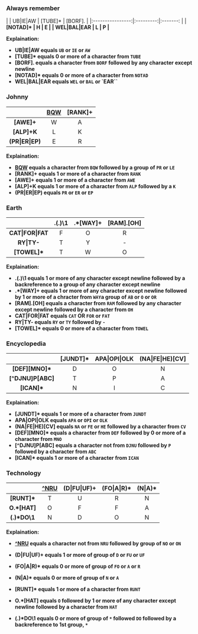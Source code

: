 ### Always remember

|                  | UB\|IE\|AW | [TUBE]* | [BORF]. |
|:----------------:|:---------:|:-------: |
| <b>[NOTAD]*  | H         | E        |
| <b>WEL\|BAL\|EAR | L         | P        |

Explaination: 
* UB|IE|AW equals  `UB` or `IE` or `AW`
* [TUBE]* equals 0 or more of a character from `TUBE`
* [BORF]. equals a character from `BORF` followed by any character except newline
* [NOTAD]* equals 0 or more of a character from `NOTAD`
* WEL|BAL|EAR equals `WEL` or `BAL` or `EAR``  

### Johnny

|               | [BQW](PR\|LE) | [RANK]+ |
|:-------------:|:-------------:|:-------:|
| <b>[AWE]+     | W             | A       |
| <b>[ALP]+K    | L             | K       |
| <b>(PR\|ER\|EP) | E             | R       |

Explaination: 
* [BQW](PR\|LE) equals a character from `BQW` followed by a group of `PR` or `LE`
* [RANK]+ equals 1 or more of a character from `RANK`
* [AWE]+ equals 1 or more of a character from `AWE`
* [ALP]+K equals 1 or more of a character from `ALP` followed by a `K`
* (PR|ER|EP) equals `PR` or `ER` or `EP` 

### Earth

|                | .(.)\1 | .*[WAY]+ | [RAM].[OH] |
|:--------------:|:------:|:--------:|:----------:|
| <b>CAT\|FOR\|FAT | F      | O        | R
| <b>RY\|TY\-     | T      | Y        | -
| <b>[TOWEL]*    | T      | W        | O

Explaination: 
* .(.)\1 equals 1 or more of any character except newline followed by a backreference to a group of any character except newline
* .*[WAY]+ equals 1 or more of any character except newline followed by 1 or more of a chracter from `WAY`a group of `AB` or `O` or `OR`
* [RAM].[OH] equals a character from `RAM` followed by any character except newline followed by a character from `OH`
* CAT|FOR|FAT equals `CAT` OR `FOR` or `FAT` 
* RY|TY\- equals `RY` or `TY` followed by `-` 
* [TOWEL]* equals 0 or more of a character from `TOWEL`

### Encyclopedia

|                  | [JUNDT]* | APA\|OPI\|OLK | (NA\|FE\|HE)[CV] |
|:----------------:|:--------:|:-------------:|:----------------:|
| <b>[DEF][MNO]*   | D        | O             | N
| <b>[^DJNU]P[ABC] | T        | P             | A
| <b>[ICAN]*       | N        | I             | C

Explaination: 
* [JUNDT]* equals 1 or more of a character from `JUNDT`
* APA|OPI|OLK equals `APA` or `OPI` or `OLK`
* (NA|FE|HE)[CV] equals `NA` or `FE` or `HE` followed by a character from `CV`
* [DEF][MNO]* equals a character from `DEF` followed by 0 or more of a character from `MNO`
* [^DJNU]P[ABC] equals a character not from `DJNU` followed by `P` followed by a character from `ABC`
* [ICAN]* equals 1 or more of a character from `ICAN`

### Technology

|             | [^NRU](NO\|ON) | (D\|FU\|UF)+ | (FO\|A\|R)* | (N\|A)* |
|:-----------:|:--------------:|:------------:|:-----------:|:-------:|
| <b>[RUNT]*  | T              | U            | R           | N       |
| <b>O.*[HAT] | O              | F            | F           | A       |
| <b>(.)*DO\1 | N              | D            | O           | N       |

Explaination: 

* [^NRU](NO|ON) equals a character not from `NRU` followed by group of `NO` or `ON`
* (D|FU|UF)+ equals 1 or more of group of `D` or `FU` or `UF`
* (FO|A|R)* equals 0 or more of group of `FO` or `A` or `R`
* (N|A)* equals 0 or more of group of `N` or `A`

* [RUNT]* equals 1 or more of a character from `RUNT`
* O.*[HAT] equals `O` followed by 1 or more of any character except newline followed by a character from `HAT`
* (.)*DO\1 equals 0 or more of group of `*` followed `DO` followed by a backreference to 1st group, `*`
